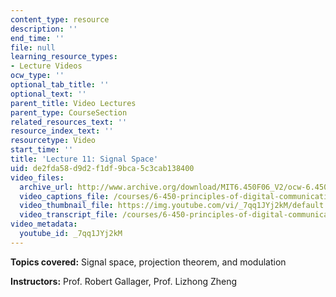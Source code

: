 ```yaml
---
content_type: resource
description: ''
end_time: ''
file: null
learning_resource_types:
- Lecture Videos
ocw_type: ''
optional_tab_title: ''
optional_text: ''
parent_title: Video Lectures
parent_type: CourseSection
related_resources_text: ''
resource_index_text: ''
resourcetype: Video
start_time: ''
title: 'Lecture 11: Signal Space'
uid: de2fda58-d9d2-f1df-9bca-5c3cab138400
video_files:
  archive_url: http://www.archive.org/download/MIT6.450F06_V2/ocw-6.450-f06-2003-10-20_300k.mp4
  video_captions_file: /courses/6-450-principles-of-digital-communications-i-fall-2006/ef436c2fdc05566aae2d116f279778a7_7qq1JYj2kM.vtt
  video_thumbnail_file: https://img.youtube.com/vi/_7qq1JYj2kM/default.jpg
  video_transcript_file: /courses/6-450-principles-of-digital-communications-i-fall-2006/f8c1eeecf64e4d964ef060cbae6ffe6f_7qq1JYj2kM.pdf
video_metadata:
  youtube_id: _7qq1JYj2kM
---
```


**Topics covered:** Signal space, projection theorem, and modulation

**Instructors:** Prof. Robert Gallager, Prof. Lizhong Zheng



